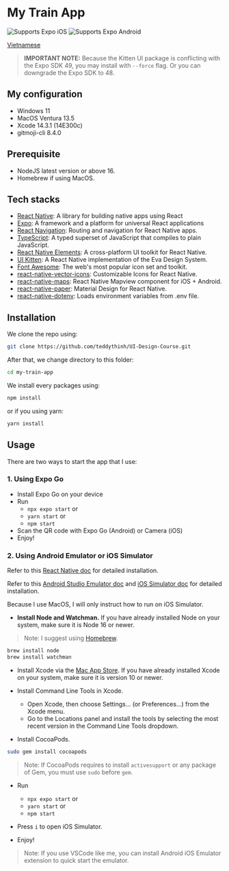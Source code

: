 # My Train App

<p>
  <!-- iOS -->
  <img alt="Supports Expo iOS" longdesc="Supports Expo iOS" src="https://img.shields.io/badge/iOS-4630EB.svg?style=flat-square&logo=APPLE&labelColor=999999&logoColor=fff" />
  <!-- Android -->
  <img alt="Supports Expo Android" longdesc="Supports Expo Android" src="https://img.shields.io/badge/Android-4630EB.svg?style=flat-square&logo=ANDROID&labelColor=A4C639&logoColor=fff" />
</p>

[Vietnamese](https://github.com/teddythinh/UI-Design-Course/blob/main/my-train-app/HuongDanSuDung.md)

> **IMPORTANT NOTE:** Because the Kitten UI package is conflicting with the Expo SDK 49, you may install with `--force` flag. Or you can downgrade the Expo SDK to 48.

## My configuration

- Windows 11
- MacOS Ventura 13.5
- Xcode 14.3.1 (14E300c)
- gitmoji-cli 8.4.0

## Prerequisite

- NodeJS latest version or above 16.
- Homebrew if using MacOS.

## Tech stacks

- [React Native](https://reactnative.dev/): A library for building native apps using React
- [Expo](https://expo.dev/): A framework and a platform for universal React applications
- [React Navigation](https://reactnavigation.org/): Routing and navigation for React Native apps.
- [TypeScript](https://www.typescriptlang.org/): A typed superset of JavaScript that compiles to plain JavaScript.
- [React Native Elements](https://reactnativeelements.com/): A cross-platform UI toolkit for React Native.
- [UI Kitten](https://akveo.github.io/react-native-ui-kitten/): A React Native implementation of the Eva Design System.
- [Font Awesome](https://fontawesome.com/): The web's most popular icon set and toolkit.
- [react-native-vector-icons](https://github.com/oblador/react-native-vector-icons): Customizable Icons for React Native.
- [react-native-maps](https://github.com/react-native-maps/react-native-maps): React Native Mapview component for iOS + Android.
- [react-native-paper](https://reactnativepaper.com/): Material Design for React Native.
- [react-native-dotenv](https://github.com/goatandsheep/react-native-dotenv): Loads environment variables from .env file.

## Installation

We clone the repo using:

```bash
git clone https://github.com/teddythinh/UI-Design-Course.git
```

After that, we change directory to this folder:

```bash
cd my-train-app
```

We install every packages using:

```bash
npm install
```

or if you using yarn:

```bash
yarn install
```

## Usage

There are two ways to start the app that I use:

### 1. Using Expo Go

- Install Expo Go on your device
- Run
  - `npx expo start` or
  - `yarn start` or
  - `npm start`
- Scan the QR code with Expo Go (Android) or Camera (iOS)
- Enjoy!

### 2. Using Android Emulator or iOS Simulator

Refer to this [React Native doc](https://reactnative.dev/docs/environment-setup) for detailed installation.

Refer to this [Android Studio Emulator doc](https://docs.expo.dev/workflow/android-studio-emulator/) and [iOS Simulator doc](https://docs.expo.dev/workflow/ios-simulator/) for detailed installation.

Because I use MacOS, I will only instruct how to run on iOS Simulator.

- **Install Node and Watchman.** If you have already installed Node on your system, make sure it is Node 16 or newer.

> Note: I suggest using [Homebrew](https://brew.sh/).

```bash
brew install node
brew install watchman
```

- Install Xcode via the [Mac App Store](https://apps.apple.com/us/app/xcode/id497799835?mt=12). If you have already installed Xcode on your system, make sure it is version 10 or newer.

- Install Command Line Tools in Xcode.
  - Open Xcode, then choose Settings... (or Preferences...) from the Xcode menu.
  - Go to the Locations panel and install the tools by selecting the most recent version in the Command Line Tools dropdown.

- Install CocoaPods.

```bash
sudo gem install cocoapods
```

> Note: If CocoaPods requires to install `activesupport` or any package of Gem, you must use `sudo` before `gem`.

- Run
  - `npx expo start` or
  - `yarn start` or
  - `npm start`

- Press `i` to open iOS Simulator.
- Enjoy!

> Note: If you use VSCode like me, you can install Android iOS Emulator extension to quick start the emulator.
